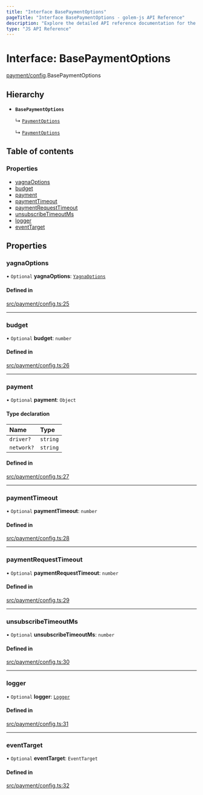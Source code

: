 ```yaml
---
title: "Interface BasePaymentOptions"
pageTitle: "Interface BasePaymentOptions - golem-js API Reference"
description: "Explore the detailed API reference documentation for the Interface BasePaymentOptions within the golem-js SDK for the Golem Network."
type: "JS API Reference"
---
```

# Interface: BasePaymentOptions

[payment/config](../modules/payment_config).BasePaymentOptions

## Hierarchy

- **`BasePaymentOptions`**

  ↳ [`PaymentOptions`](payment_payments.PaymentOptions)

  ↳ [`PaymentOptions`](payment_service.PaymentOptions)

## Table of contents

### Properties

- [yagnaOptions](payment_config.BasePaymentOptions#yagnaoptions)
- [budget](payment_config.BasePaymentOptions#budget)
- [payment](payment_config.BasePaymentOptions#payment)
- [paymentTimeout](payment_config.BasePaymentOptions#paymenttimeout)
- [paymentRequestTimeout](payment_config.BasePaymentOptions#paymentrequesttimeout)
- [unsubscribeTimeoutMs](payment_config.BasePaymentOptions#unsubscribetimeoutms)
- [logger](payment_config.BasePaymentOptions#logger)
- [eventTarget](payment_config.BasePaymentOptions#eventtarget)

## Properties

### yagnaOptions

• `Optional` **yagnaOptions**: [`YagnaOptions`](../modules/executor_executor#yagnaoptions)

#### Defined in

[src/payment/config.ts:25](https://github.com/golemfactory/golem-js/blob/9789a95/src/payment/config.ts#L25)

___

### budget

• `Optional` **budget**: `number`

#### Defined in

[src/payment/config.ts:26](https://github.com/golemfactory/golem-js/blob/9789a95/src/payment/config.ts#L26)

___

### payment

• `Optional` **payment**: `Object`

#### Type declaration

| Name | Type |
| :------ | :------ |
| `driver?` | `string` |
| `network?` | `string` |

#### Defined in

[src/payment/config.ts:27](https://github.com/golemfactory/golem-js/blob/9789a95/src/payment/config.ts#L27)

___

### paymentTimeout

• `Optional` **paymentTimeout**: `number`

#### Defined in

[src/payment/config.ts:28](https://github.com/golemfactory/golem-js/blob/9789a95/src/payment/config.ts#L28)

___

### paymentRequestTimeout

• `Optional` **paymentRequestTimeout**: `number`

#### Defined in

[src/payment/config.ts:29](https://github.com/golemfactory/golem-js/blob/9789a95/src/payment/config.ts#L29)

___

### unsubscribeTimeoutMs

• `Optional` **unsubscribeTimeoutMs**: `number`

#### Defined in

[src/payment/config.ts:30](https://github.com/golemfactory/golem-js/blob/9789a95/src/payment/config.ts#L30)

___

### logger

• `Optional` **logger**: [`Logger`](utils_logger_logger.Logger)

#### Defined in

[src/payment/config.ts:31](https://github.com/golemfactory/golem-js/blob/9789a95/src/payment/config.ts#L31)

___

### eventTarget

• `Optional` **eventTarget**: `EventTarget`

#### Defined in

[src/payment/config.ts:32](https://github.com/golemfactory/golem-js/blob/9789a95/src/payment/config.ts#L32)
